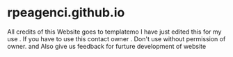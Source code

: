 # rpeagenci.github.io
All credits of this Website goes to templatemo
I have just edited this for my use .
If you have to use this contact owner .
Don't use without permission of owner.
and Also give us feedback for furture development of website
